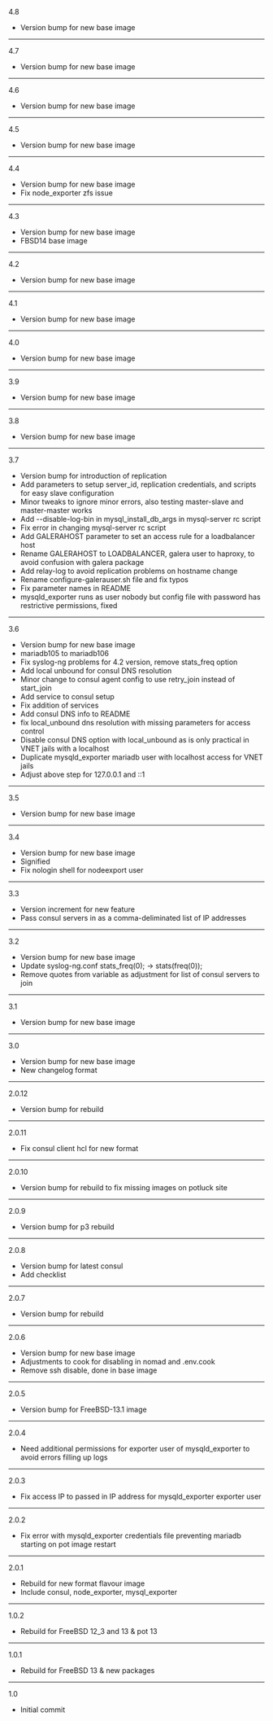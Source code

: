 4.8

* Version bump for new base image

---

4.7

* Version bump for new base image

---

4.6

* Version bump for new base image

---

4.5

* Version bump for new base image

---

4.4

* Version bump for new base image
* Fix node_exporter zfs issue

---

4.3

* Version bump for new base image
* FBSD14 base image

---

4.2

* Version bump for new base image

---

4.1

* Version bump for new base image

---

4.0

* Version bump for new base image

---

3.9

* Version bump for new base image

---

3.8

* Version bump for new base image

---

3.7

* Version bump for introduction of replication
* Add parameters to setup server_id, replication credentials, and scripts for easy slave configuration
* Minor tweaks to ignore minor errors, also testing master-slave and master-master works
* Add --disable-log-bin in mysql_install_db_args in mysql-server rc script
* Fix error in changing mysql-server rc script
* Add GALERAHOST parameter to set an access rule for a loadbalancer host
* Rename GALERAHOST to LOADBALANCER, galera user to haproxy, to avoid confusion with galera package
* Add relay-log to avoid replication problems on hostname change
* Rename configure-galerauser.sh file and fix typos
* Fix parameter names in README
* mysqld_exporter runs as user nobody but config file with password has restrictive permissions, fixed

---

3.6

* Version bump for new base image
* mariadb105 to mariadb106
* Fix syslog-ng problems for 4.2 version, remove stats_freq option
* Add local unbound for consul DNS resolution
* Minor change to consul agent config to use retry_join instead of start_join
* Add service to consul setup
* Fix addition of services
* Add consul DNS info to README
* fix local_unbound dns resolution with missing parameters for access control
* Disable consul DNS option with local_unbound as is only practical in VNET jails with a localhost
* Duplicate mysqld_exporter mariadb user with localhost access for VNET jails
* Adjust above step for 127.0.0.1 and ::1

---

3.5

* Version bump for new base image

---

3.4

* Version bump for new base image
* Signified
* Fix nologin shell for nodeexport user

---

3.3

* Version increment for new feature
* Pass consul servers in as a comma-deliminated list of IP addresses

---

3.2

* Version bump for new base image
* Update syslog-ng.conf stats_freq(0); -> stats(freq(0));
* Remove quotes from variable as adjustment for list of consul servers to join

---

3.1

* Version bump for new base image

---

3.0

* Version bump for new base image
* New changelog format

---

2.0.12

* Version bump for rebuild

---

2.0.11

* Fix consul client hcl for new format

---

2.0.10

* Version bump for rebuild to fix missing images on potluck site

---

2.0.9

* Version bump for p3 rebuild

---

2.0.8

* Version bump for latest consul
* Add checklist

---

2.0.7

* Version bump for rebuild

---

2.0.6

* Version bump for new base image
* Adjustments to cook for disabling in nomad and .env.cook
* Remove ssh disable, done in base image

---

2.0.5

* Version bump for FreeBSD-13.1 image

---

2.0.4

* Need additional permissions for exporter user of mysqld_exporter to avoid errors filling up logs

---

2.0.3

* Fix access IP to passed in IP address for mysqld_exporter exporter user

---

2.0.2

* Fix error with mysqld_exporter credentials file preventing mariadb starting on pot image restart

---

2.0.1

* Rebuild for new format flavour image
* Include consul, node_exporter, mysql_exporter

---

1.0.2

* Rebuild for FreeBSD 12_3 and 13 & pot 13

---

1.0.1

* Rebuild for FreeBSD 13 & new packages

---

1.0

* Initial commit

